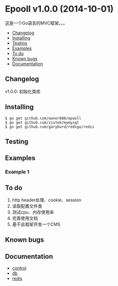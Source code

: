 # Epooll v1.0.0 (2014-10-01)

这是一个Go语言的MVC框架。。。

* [Changelog](https://github.com/owner888/epooll/blob/master/README.md#changelog)
* [Installing](https://github.com/owner888/epooll/blob/master/README.md#installing)
* [Testing](https://github.com/owner888/epooll/blob/master/README.md#testing)
* [Examples](https://github.com/owner888/epooll/blob/master/README.md#examples)
* [To do](https://github.com/owner888/epooll/blob/master/README.md#to-do)
* [Known bugs](https://github.com/owner888/epooll/blob/master/README.md#known-bugs)
* [Documentation](https://github.com/owner888/epooll/blob/master/README.md#documentation)

## Changelog

v1.0.0: 初始化类库

## Installing
    $ go get github.com/owner888/epooll
    $ go get github.com/ziutek/mymysql
    $ go get github.com/garyburd/redigo/redis

## Testing


## Examples

### Example 1

## To do

1. http header处理、cookie、session
1. 读取配置文件类
2. 测试cpu、内存使用率
3. 完善使用文档
4. 基于此框架开发一个CMS

## Known bugs


## Documentation
* [control](http://www.godoc.org/pkg/github.com/owner888/epooll/control)
* [db](http://www.godoc.org/pkg/github.com/owner888/epooll/db)
* [redis](http://www.godoc.org/pkg/github.com/owner888/epooll/redis)
